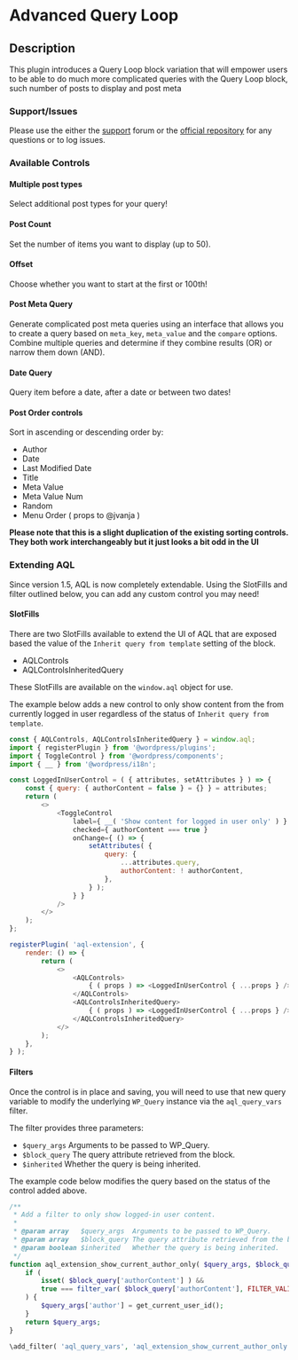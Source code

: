 # Advanced Query Loop

## Description

This plugin introduces a Query Loop block variation that will empower users to be able to do much more complicated queries with the Query Loop block, such number of posts to display and post meta

### Support/Issues

Please use the either the [support](https://wordpress.org/support/plugin/advanced-query-loop/) forum or the [official repository](https://github.com/ryanwelcher/advanced-query-loop) for any questions or to log issues.

### Available Controls

#### Multiple post types

Select additional post types for your query!

#### Post Count

Set the number of items you want to display (up to 50).

#### Offset

Choose whether you want to start at the first or 100th!

#### Post Meta Query

Generate complicated post meta queries using an interface that allows you to create a query based on `meta_key`, `meta_value` and the `compare` options. Combine multiple queries and determine if they combine results (OR) or narrow them down (AND).

#### Date Query

Query item before a date, after a date or between two dates!

#### Post Order controls

Sort in ascending or descending order by:

-   Author
-   Date
-   Last Modified Date
-   Title
-   Meta Value
-   Meta Value Num
-   Random
-   Menu Order ( props to @jvanja )

**Please note that this is a slight duplication of the existing sorting controls. They both work interchangeably but it just looks a bit odd in the UI**

### Extending AQL

Since version 1.5, AQL is now completely extendable. Using the SlotFills and filter outlined below, you can add any custom control you may need!

#### SlotFills

There are two SlotFills available to extend the UI of AQL that are exposed based the value of the `Inherit query from template` setting of the block.

-   AQLControls
-   AQLControlsInheritedQuery

These SlotFills are available on the `window.aql` object for use.

The example below adds a new control to only show content from the from currently logged in user regardless of the status of `Inherit query from template`.

```js
const { AQLControls, AQLControlsInheritedQuery } = window.aql;
import { registerPlugin } from '@wordpress/plugins';
import { ToggleControl } from '@wordpress/components';
import { __ } from '@wordpress/i18n';

const LoggedInUserControl = ( { attributes, setAttributes } ) => {
	const { query: { authorContent = false } = {} } = attributes;
	return (
		<>
			<ToggleControl
				label={ __( 'Show content for logged in user only' ) }
				checked={ authorContent === true }
				onChange={ () => {
					setAttributes( {
						query: {
							...attributes.query,
							authorContent: ! authorContent,
						},
					} );
				} }
			/>
		</>
	);
};

registerPlugin( 'aql-extension', {
	render: () => {
		return (
			<>
				<AQLControls>
					{ ( props ) => <LoggedInUserControl { ...props } /> }
				</AQLControls>
				<AQLControlsInheritedQuery>
					{ ( props ) => <LoggedInUserControl { ...props } /> }
				</AQLControlsInheritedQuery>
			</>
		);
	},
} );
```

#### Filters

Once the control is in place and saving, you will need to use that new query variable to modify the underlying `WP_Query` instance via the `aql_query_vars` filter.

The filter provides three parameters:

-   `$query_args` Arguments to be passed to WP_Query.
-   `$block_query` The query attribute retrieved from the block.
-   `$inherited` Whether the query is being inherited.

The example code below modifies the query based on the status of the control added above.

```php
/**
 * Add a filter to only show logged-in user content.
 *
 * @param array   $query_args  Arguments to be passed to WP_Query.
 * @param array   $block_query The query attribute retrieved from the block.
 * @param boolean $inherited   Whether the query is being inherited.
 */
function aql_extension_show_current_author_only( $query_args, $block_query, $inherited ) {
	if (
		isset( $block_query['authorContent'] ) &&
		true === filter_var( $block_query['authorContent'], FILTER_VALIDATE_BOOLEAN )
	) {
		$query_args['author'] = get_current_user_id();
	}
	return $query_args;
}

\add_filter( 'aql_query_vars', 'aql_extension_show_current_author_only', 10, 3 );
```
